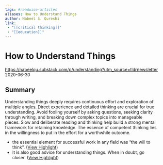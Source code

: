 ```yaml
---
tags: #readwise-articles
aliases: How to Understand Things
author: Nabeel S. Qureshi
link:
 - "[[critical thinking]]"
 - "[[education]]"
---
```

# How to Understand Things

https://nabeelqu.substack.com/p/understanding?utm_source=tldrnewsletter
2020-06-30
## Summary
Understanding things deeply requires continuous effort and exploration of multiple angles. Direct experience and detailed thinking are crucial for true understanding. Avoid fooling yourself by asking questions, seeking clarity through writing, and breaking down complex topics into manageable pieces. Slow and deliberate reading and thinking help build a strong mental framework for retaining knowledge. The essence of competent thinking lies in the willingness to put in the effort for a worthwhile outcome.

- the essential element for successful work in any field was “the will to think”. ([View Highlight](https://read.readwise.io/read/01j07n4156mkvn7gxmnyd3vsep))
- It is also good advice for understanding things. When in doubt, go closer. ([View Highlight](https://read.readwise.io/read/01j0ykpp8tqzyvnnwvd7jt2ghb))
